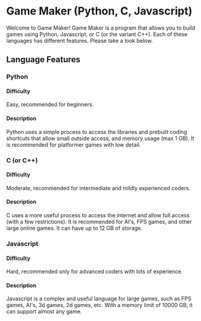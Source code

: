 # Game Maker (Python, C, Javascript)
Welcome to Game Maker! Game Maker is a program that allows you to build games using Python, Javascript, or C (or the variant C++). Each of these languages has different features. Please take a look below.

## Language Features


### Python

#### Difficulty

Easy, recommended for beginners.

#### Description

Python uses a simple process to access the libraries and prebuilt coding shortcuts that allow small outside access, and memory usage (max 1 GB). It is recommended for platformer games with low detail.


### C (or C++)

#### Difficulty

Moderate, recommended for intermediate and mildly experienced coders.

#### Description

C uses a more useful process to access the internet and allow full access (with a few restrictions). It is recommended for AI's, FPS games, and other large online games. It can have up to 12 GB of storage.


### Javascript

#### Difficulty

Hard, recommended only for advanced coders with lots of experience.

#### Description

Javascript is a complex and useful language for large games, such as FPS games, AI's, 3d games, 2d games, etc. With a memory limit of 10000 GB, it can support almost any game. 
